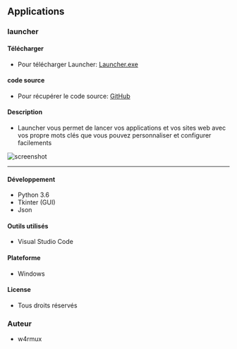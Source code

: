 ## Applications
### launcher
#### Télécharger
- Pour télécharger Launcher:
[Launcher.exe](https://github.com/quentinhouillon/launcher/releases/download/v1.0/Launcher.zip)

#### code source
- Pour récupérer le code source:
[GitHub](https://github.com/quentinhouillon/launcher_interface)

#### Description
- Launcher vous permet de lancer vos applications et vos
sites web avec vos propre mots clés que vous pouvez personnaliser et configurer 
facilements

![screenshot](img/Capture.png)

---

#### Développement
- Python 3.6
- Tkinter (GUI)
- Json

#### Outils utilisés
- Visual Studio Code

#### Plateforme
- Windows

#### License
- Tous droits réservés

### Auteur
- w4rmux
